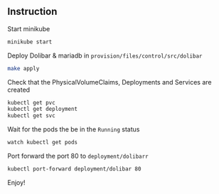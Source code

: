 ## Instruction

Start minikube
```bash
minikube start
```

Deploy Dolibar & mariadb in `provision/files/control/src/dolibar`
```bash
make apply
```

Check that the PhysicalVolumeClaims, Deployments and Services are created
```bash
kubectl get pvc
kubectl get deployment
kubectl get svc
```

Wait for the pods the be in the `Running` status
```bash
watch kubectl get pods
```

Port forward the port 80 to `deployment/dolibarr`
```bash
kubectl port-forward deployment/dolibar 80
```

Enjoy!
